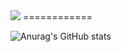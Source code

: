 <img src="https://capsule-render.vercel.app/api?type=waving&color=auto&height=300&section=header&text=Welcome&fontSize=80&desc=Gubam's%github%homepage&"/>
============

  
![Anurag's GitHub stats](https://github-readme-stats.vercel.app/api?username=gubam&show_icons=true&theme=radical)

